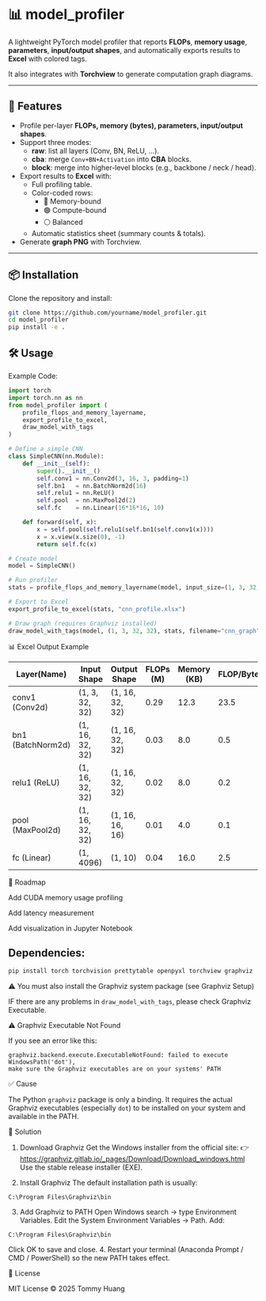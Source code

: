 # 📊 model_profiler

A lightweight PyTorch model profiler that reports **FLOPs**, **memory usage**, **parameters**, **input/output shapes**, and automatically exports results to **Excel** with colored tags.

It also integrates with **Torchview** to generate computation graph diagrams.

---

## 🚀 Features
- Profile per-layer **FLOPs, memory (bytes), parameters, input/output shapes**.
- Support three modes:
  - **raw**: list all layers (Conv, BN, ReLU, …).
  - **cba**: merge `Conv+BN+Activation` into **CBA** blocks.
  - **block**: merge into higher-level blocks (e.g., backbone / neck / head).
- Export results to **Excel** with:
  - Full profiling table.
  - Color-coded rows:
    - 🔴 Memory-bound
    - 🟢 Compute-bound
    - ⚪ Balanced
  - Automatic statistics sheet (summary counts & totals).
- Generate **graph PNG** with Torchview.

---

## 📦 Installation

Clone the repository and install:
```bash
git clone https://github.com/yourname/model_profiler.git
cd model_profiler
pip install -e .
```


## 🛠 Usage
Example Code:
```python
import torch
import torch.nn as nn
from model_profiler import (
    profile_flops_and_memory_layername,
    export_profile_to_excel,
    draw_model_with_tags
)

# Define a simple CNN
class SimpleCNN(nn.Module):
    def __init__(self):
        super().__init__()
        self.conv1 = nn.Conv2d(3, 16, 3, padding=1)
        self.bn1   = nn.BatchNorm2d(16)
        self.relu1 = nn.ReLU()
        self.pool  = nn.MaxPool2d(2)
        self.fc    = nn.Linear(16*16*16, 10)

    def forward(self, x):
        x = self.pool(self.relu1(self.bn1(self.conv1(x))))
        x = x.view(x.size(0), -1)
        return self.fc(x)

# Create model
model = SimpleCNN()

# Run profiler
stats = profile_flops_and_memory_layername(model, input_size=(1, 3, 32, 32), mode="cba")

# Export to Excel
export_profile_to_excel(stats, "cnn_profile.xlsx")

# Draw graph (requires Graphviz installed)
draw_model_with_tags(model, (1, 3, 32, 32), stats, filename="cnn_graph")
```

📊 Excel Output Example

| Layer(Name)       | Input Shape     | Output Shape    | FLOPs (M) | Memory (KB) | FLOP/Byte | Params (K) | Tag            |
| ----------------- | --------------- | --------------- | --------- | ----------- | --------- | ---------- | -------------- |
| conv1 (Conv2d)    | (1, 3, 32, 32)  | (1, 16, 32, 32) | 0.29      | 12.3        | 23.5      | 448        | Balanced       |
| bn1 (BatchNorm2d) | (1, 16, 32, 32) | (1, 16, 32, 32) | 0.03      | 8.0         | 0.5       | 32         | Memory-bound ❗ |
| relu1 (ReLU)      | (1, 16, 32, 32) | (1, 16, 32, 32) | 0.02      | 8.0         | 0.2       | 0          | Memory-bound ❗ |
| pool (MaxPool2d)  | (1, 16, 32, 32) | (1, 16, 16, 16) | 0.01      | 4.0         | 0.1       | 0          | Memory-bound ❗ |
| fc (Linear)       | (1, 4096)       | (1, 10)         | 0.04      | 16.0        | 2.5       | 40         | Balanced       |


📌 Roadmap

 Add CUDA memory usage profiling

 Add latency measurement

 Add visualization in Jupyter Notebook



## Dependencies:

```bash
pip install torch torchvision prettytable openpyxl torchview graphviz
```
⚠️ You must also install the Graphviz system package (see Graphviz Setup)

IF there are any problems in ```draw_model_with_tags```, please check Graphviz Executable.

⚠️ Graphviz Executable Not Found

If you see an error like this:

```
graphviz.backend.execute.ExecutableNotFound: failed to execute WindowsPath('dot'),
make sure the Graphviz executables are on your systems' PATH
```

✅ Cause

The Python ```graphviz``` package is only a binding. It requires the actual Graphviz executables (especially ```dot```) to be installed on your system and available in the PATH.

🔧 Solution
1. Download Graphviz
Get the Windows installer from the official site:
👉 https://graphviz.gitlab.io/_pages/Download/Download_windows.html
Use the stable release installer (EXE).

2. Install Graphviz
The default installation path is usually:
```
C:\Program Files\Graphviz\bin
```
3. Add Graphviz to PATH
Open Windows search → type Environment Variables.
Edit the System Environment Variables → Path.
Add:
```
C:\Program Files\Graphviz\bin
```
Click OK to save and close.
4. Restart your terminal
(Anaconda Prompt / CMD / PowerShell) so the new PATH takes effect.


📄 License

MIT License © 2025 Tommy Huang